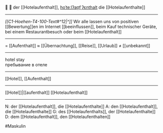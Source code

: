🏨 🔵 der [[Hotelaufenthalt]], [hoˈteːlʔaʊ̯fˌʔɛnthalt](https://youglish.com/pronounce/Hotelaufenthalt/german)
die [[Hotelaufenthalte]]

---
*[[C1-Hoehen-T4-100-Text#^12|^]]* Wir alle lassen uns von positiven [[Bewertung]]en im Internet [[beeinflussen]], beim Kauf technischer Geräte, bei einem Restaurantbesuch oder beim [[Hotelaufenthalt]]

---
= [[Aufenthalt]]
≈ [[Übernachtung]], [[Reise]], [[Urlaub]]
≠ [[unbekannt]]

---
hotel stay  
пребывание в отеле

---
[[Hotel]], [[Aufenthalt]]

---
[[Hotel]]|[[aufenthalt]]
[[Hotelaufenthalt]]


---
N: der [[Hotelaufenthalt]], die [[Hotelaufenthalte]]
A: den [[Hotelaufenthalt]], die [[Hotelaufenthalte]]
G: des [[Hotelaufenthalts]], der [[Hotelaufenthalte]]
D: dem [[Hotelaufenthalt]], den [[Hotelaufenthalten]]

#Maskulin 